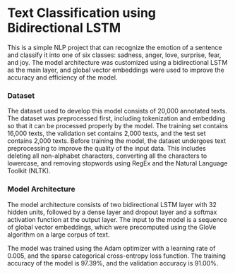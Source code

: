 # Text Classification using Bidirectional LSTM

This is a simple NLP project that can recognize the emotion of a sentence and classify it into one of six classes: sadness, anger, love, surprise, fear, and joy. The model architecture was customized using a bidirectional LSTM as the main layer, and global vector embeddings were used to improve the accuracy and efficiency of the model.

### Dataset
The dataset used to develop this model consists of  20,000 annotated texts. The dataset was preprocessed first, including tokenization and embedding so that it can be processed properly by the model. The training set contains 16,000 texts, the validation set contains 2,000 texts, and the test set contains 2,000 texts. Before training the model, the dataset undergoes text preprocessing to improve the quality of the input data. This includes deleting all non-alphabet characters, converting all the characters to lowercase, and removing stopwords using RegEx and the Natural Language Toolkit (NLTK).

### Model Architecture
The model architecture consists of two bidirectional LSTM layer with 32 hidden units, followed by a dense layer and dropout layer and a softmax activation function at the output layer. The input to the model is a sequence of global vector embeddings, which were precomputed using the GloVe algorithm on a large corpus of text.

The model was trained using the Adam optimizer with a learning rate of 0.005, and the sparse categorical cross-entropy loss function. The training accuracy of the model is 97.39%, and the validation accuracy is 91.00%.
